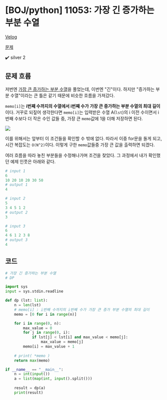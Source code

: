 # [BOJ/python] 11053: 가장 긴 증가하는 부분 수열

[Velog](https://velog.io/@semoon/BOJpython-11053-가장-긴-증가하는-부분-수열)

[문제](https://www.acmicpc.net/problem/11053)

✔️ silver 2

## 문제 흐름
저번엔 [가장 큰 증가하는 부분 수열](https://velog.io/@semoon/BOJpython-11055-가장-큰-증가하는-부분-수열)을 풀었는데, 이번엔 "긴"이다.
하지만 "증가하는 부분 수열"이라는 큰 틀은 같기 때문에 비슷한 흐름을 가져갔다.

`memo[i]`는 **i번째 수까지의 수열에서 i번째 수가 가장 큰 증가하는 부분 수열의 최대 길이**이다.
거꾸로 되짚어 생각한다면 `memo[i]`는 입력받은 수열 A(`lst`)의 i 이전 수이면서 i번째 수보다 더 작은 수인 값들 중, 가장 큰 `memo`값에 1을 더해 저장하면 된다.

![](https://velog.velcdn.com/images/semoon/post/34812fe7-5a0f-47ba-8cc4-14e8dbb7bd5d/image.png)

이를 위해서는 앞부터 이 조건들을 확인할 수 밖에 없다.
따라서 이중 for문을 돌게 되고, 시간 복잡도는 `O(N^2)`이다.
이렇게 구한 `memo`값들중 가장 큰 값을 출력하면 되겠다.

여러 흐름을 따라 놓친 부분들을 수정해나가며 조건을 찾았다.
그 과정에서 내가 확인했던 예제 인풋은 아래와 같다.

```python
# input 1
6
10 20 10 20 30 50
# output 1
4

# input 2
5
3 4 5 1 2
# output 2
3

# input 3
6
4 6 1 2 3 8
# output 3
4
```

## 코드
```python
# 가장 긴 증가하는 부분 수열
# DP

import sys
input = sys.stdin.readline

def dp (lst: list):
    n = len(lst)
    # memo[i] : i번째 수까지의 i번째 수가 가장 큰 증가 부분 수열의 최대 길이
    memo = [0 for i in range(n)]

    for i in range(0, n):
        max_value = 0
        for j in range(0, i):
            if lst[j] < lst[i] and max_value < memo[j]:
                max_value = memo[j]
        memo[i] = max_value + 1
    
    # print( *memo )
    return max(memo)

if __name__ == "__main__":
    n = int(input())
    a = list(map(int, input().split()))
    
    result = dp(a)
    print(result)
```
